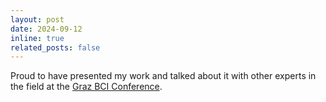 ```yaml
---
layout: post
date: 2024-09-12
inline: true
related_posts: false
---
```


Proud to have presented my work and talked about it with other experts in the field at the [Graz BCI Conference](https://www.tugraz.at/institute/ine/graz-bci-conferences/9th-graz-bci-conference-2024).